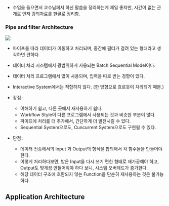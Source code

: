 + 수업을 들으면서 교수님께서 하신 말씀을 정리하는게 제일 좋지만, 시간이 없는 관계로 먼저 강의자료를 한글로 정리함.


### Pipe and filter Architecture 

<img src = "https://mingrammer.com/images/2017-09-10-pipe-filter-pattern.png">

+ 파이프를 따라 데이터가 이동하고 처리되며, 중간에 필터가 걸려 있는 형태라고 생각하면 편하다. 
+ 데이터 처리 시스템에서 광범위하게 사용되는 Batch Sequential Model이다. 
+ 데이터 처리 프로그램에서 많이 사용되며, 입력을 따로 받는 경향이 있다. 
+ Interactive System에서는 적합하지 않다. (한 방향으로 흐르듯이 처리되기 때문.)
+ 장점 : 
  - 이해하기 쉽고, 다른 곳에서 재사용하기 쉽다. 
  - Workflow Style이 다른 프로그램에서 사용되는 것과 비슷한 부분이 많다.
  - 파이프에 처리를 더 추가해서, 간단하게 더 발전시킬 수 있다. 
  - Sequential System으로도, Cuncurrent System으로도 구현될 수 있다. 

+ 단점 : 
  - 데이터 전송에서의 Input 과 Output의 형식을 합의해서 각 함수들을 만들어야 한다.
  - 이렇게 처리하다보면, 받은 Input을 다시 쓰기 편한 형태로 재가공해야 하고, Output도 맞게끔 만들어줘야 하다 보니, 시스템 오버헤드가 증가한다. 
  - 해당 데이터 구조에 호환되지 않는 Function을 단순히 재사용하는 것은 불가능하다. 


## Application Architecture

